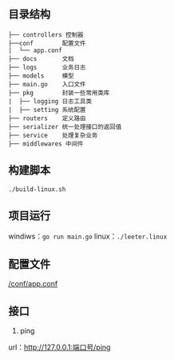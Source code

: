
## 目录结构

```
├── controllers 控制器
├──conf        配置文件
|  └── app.conf
├── docs       文档
├── logs       业务日志
├── models     模型
├── main.go    入口文件
├── pkg        封装一些常用类库
|  ├── logging 日志工具类
|  ├── setting 系统配置
├── routers    定义路由
├── serializer 统一处理接口的返回值
├── service    处理复杂业务
├── middlewares 中间件
```

## 构建脚本
`./build-linux.sh`


## 项目运行
windiws：`go run main.go`
linux：`./leeter.linux`

## 配置文件
[/conf/app.conf](./conf/app.conf)


## 接口
1. ping

url：http://127.0.0.1:端口号/ping

